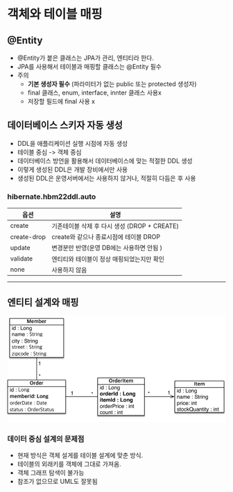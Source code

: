 # 객체와 테이블 매핑

## @Entity

- @Entity가 붙은 클래스는 JPA가 관리, 엔티티라 한다.
- JPA를 사용해서 테이블과 매핑할 클래스는 @Entity 필수
- 주의
  - **기본 생성자 필수** (파라미터가 없는 public 또는 protected 생성자)
  - final 클래스, enum, interface, innter 클래스 사용x
  - 저장할 필드에 final 사용 x

## 데이터베이스 스키자 자동 생성

- DDL을 애플리케이션 실행 시점에 자동 생성
- 테이블 중심 -> 객체 중심
- 데이터베이스 방언을 활용해서 데이터베이스에 맞는 적절한 DDL 생성
- 이렇게 생성된 DDL은 개발 장비에서만 사용
- 생성된 DDL은 운영서버에서는 사용하지 않거나, 적절히 다듬은 후 사용

### hibernate.hbm22ddl.auto

| 옵션        | 설명                                         |
| ----------- | -------------------------------------------- |
| create      | 기존테이블 삭제 후 다시 생성 (DROP + CREATE) |
| create-drop | create와 같으나 종료시점에 테이블 DROP       |
| update      | 변경분만 반영(운영 DB에는 사용하면 안됨 )    |
| validate    | 엔티티와 테이블이 정상 매핑되었는지만 확인   |
| none        | 사용하지 않음                                |

---

## 엔티티 설계와 매핑

![엔티티_설계와_매핑](image.png)

### 데이터 중심 설계의 문제점

- 현재 방식은 객체 설게를 테이블 설계에 맞춘 방식.
- 테이블의 외래키를 객체에 그대로 가져옴.
- 객체 그래프 탐색이 불가능
- 참조가 없으므로 UML도 잘못됨
